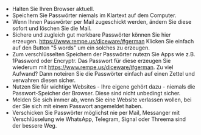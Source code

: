 - Halten Sie Ihren Browser aktuell.
- Speichern Sie Passwörter niemals im Klartext auf dem Computer.
- Wenn Ihnen Passwörter per Mail zugeschickt werden, ändern Sie diese sofort und löschen Sie die Mail.
- Sichere und zugleich gut merkbare Passwörter können Sie hier erzeugen. https://www.rempe.us/diceware/#german Klicken Sie einfach auf den Button "5 words" um ein solches zu erzeugen.
- Zum verschlüsselten Speichern der Passwörter nutezn Sie Apps wie z.B. 1Password oder Encryptr. Das Passwort für diese erzeugen Sie wiederum mit https://www.rempe.us/diceware/#german. Zu viel Aufwand? Dann noteiren Sie die Passwörter einfach auf einen Zettel und verwahren diesen sicher.
- Nutzen Sie für wichtige Websites - Ihre eigene gehört dazu - niemals die Passwort-Speicher der Browser. Diese sind nicht unbedingt sicher.
- Melden Sie sich immer ab, wenn Sie eine Website verlassen wollen, bei der Sie sich mit einem Passwort angemeldet haben. 
- Verschicken Sie Passwörter möglichst nie per Mail, Messanger mit Verschlüsselung wie WhatsApp, Telegram, Signal oder Threema sind der bessere Weg. 


